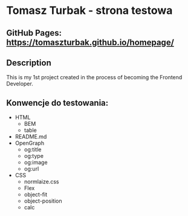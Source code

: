 # Tomasz Turbak - strona testowa

## GitHub Pages: https://tomaszturbak.github.io/homepage/

## Description

This is my 1st project created in the process of becoming the Frontend Developer.
## Konwencje do testowania:

- HTML
  - BEM
  - table
- README.md
- OpenGraph
  - og:title
  - og:type
  - og:image
  - og:url
- CSS
  - normlaize.css
  - Flex
  - object-fit
  - object-position
  - calc
